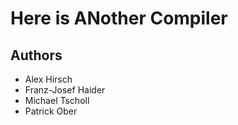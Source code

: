 # Here is ANother Compiler

## Authors

- Alex Hirsch
- Franz-Josef Haider
- Michael Tscholl
- Patrick Ober
